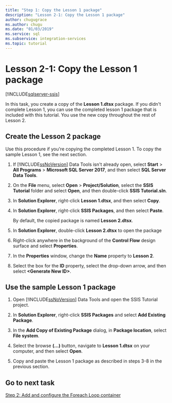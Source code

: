 ```yaml
---
title: "Step 1: Copy the Lesson 1 package"
description: "Lesson 2-1: Copy the Lesson 1 package"
author: chugugrace
ms.author: chugu
ms.date: "01/03/2019"
ms.service: sql
ms.subservice: integration-services
ms.topic: tutorial
---
```

# Lesson 2-1: Copy the Lesson 1 package

[!INCLUDE[sqlserver-ssis](../includes/applies-to-version/sqlserver-ssis.md)]



In this task, you create a copy of the **Lesson 1.dtsx** package. If you didn't complete Lesson 1, you can use the completed lesson 1 package that is included with this tutorial. You use the new copy throughout the rest of Lesson 2.  
  
## Create the Lesson 2 package  

Use this procedure if you're copying the completed Lesson 1.  To copy the sample Lesson 1, see the next section.
  
1.  If [!INCLUDE[ssNoVersion](../includes/ssnoversion-md.md)] Data Tools isn't already open, select **Start** > **All Programs** > **Microsoft SQL Server 2017**, and then select **SQL Server Data Tools**.  
  
2.  On the **File** menu, select **Open** > **Project/Solution**, select the **SSIS Tutorial** folder and select **Open**, and then double-click **SSIS Tutorial.sln**.  
  
3.  In **Solution Explorer**, right-click **Lesson 1.dtsx**, and then select **Copy**.  
  
4.  In **Solution Explorer**, right-click **SSIS Packages**, and then select **Paste**.  
  
    By default, the copied package is named **Lesson 2.dtsx**.  
  
5.  In **Solution Explorer**, double-click **Lesson 2.dtsx** to open the package  
  
6.  Right-click anywhere in the background of the **Control Flow** design surface and select **Properties**.  
  
7.  In the **Properties** window, change the **Name** property to **Lesson 2**.  
  
8.  Select the box for the **ID** property, select the drop-down arrow, and then select **\<Generate New ID>**.  
  
## Use the sample Lesson 1 package  
  
1.  Open [!INCLUDE[ssNoVersion](../includes/ssnoversion-md.md)] Data Tools and open the SSIS Tutorial project.  
  
2.  In **Solution Explorer**, right-click **SSIS Packages** and select **Add Existing Package**.  
  
3.  In the **Add Copy of Existing Package** dialog, in **Package location**, select **File system**.  
  
4.  Select the browse **(...)** button, navigate to **Lesson 1.dtsx** on your computer, and then select **Open**.  
  
5.  Copy and paste the Lesson 1 package as described in steps 3-8 in the previous section.  
  
## Go to next task

[Step 2: Add and configure the Foreach Loop container](../integration-services/lesson-2-2-adding-and-configuring-the-foreach-loop-container.md)  
  
